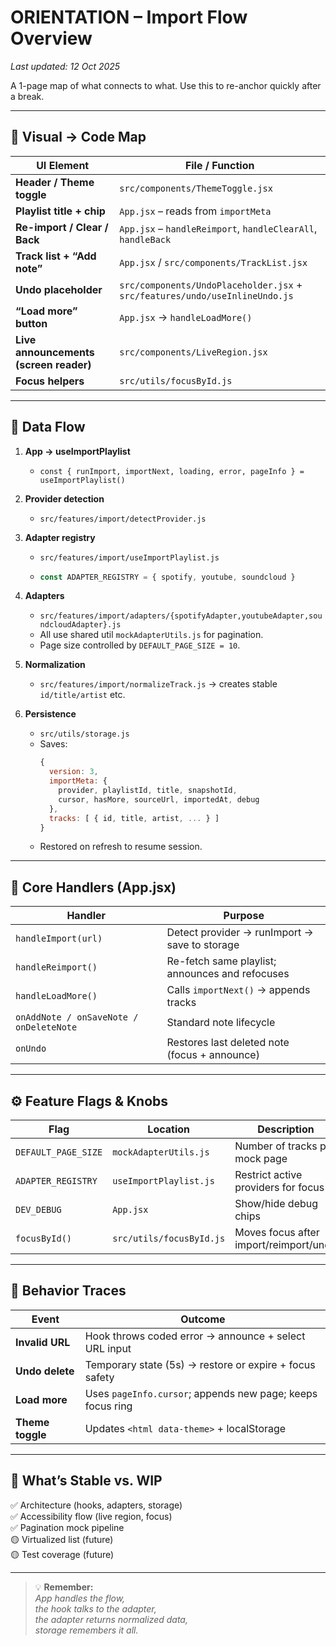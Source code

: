 # ORIENTATION – Import Flow Overview
_Last updated: 12 Oct 2025_

A 1-page map of what connects to what. Use this to re-anchor quickly after a break.

---

## 🧭 Visual → Code Map

| UI Element | File / Function |
|-------------|-----------------|
| **Header / Theme toggle** | `src/components/ThemeToggle.jsx` |
| **Playlist title + chip** | `App.jsx` – reads from `importMeta` |
| **Re-import / Clear / Back** | `App.jsx` – `handleReimport`, `handleClearAll`, `handleBack` |
| **Track list + “Add note”** | `App.jsx` / `src/components/TrackList.jsx` |
| **Undo placeholder** | `src/components/UndoPlaceholder.jsx` + `src/features/undo/useInlineUndo.js` |
| **“Load more” button** | `App.jsx` → `handleLoadMore()` |
| **Live announcements (screen reader)** | `src/components/LiveRegion.jsx` |
| **Focus helpers** | `src/utils/focusById.js` |

---

## 🔄 Data Flow

1. **App → useImportPlaylist**
   - `const { runImport, importNext, loading, error, pageInfo } = useImportPlaylist()`

2. **Provider detection**
   - `src/features/import/detectProvider.js`

3. **Adapter registry**
   - `src/features/import/useImportPlaylist.js`
   - ```js
     const ADAPTER_REGISTRY = { spotify, youtube, soundcloud }
     ```

4. **Adapters**
   - `src/features/import/adapters/{spotifyAdapter,youtubeAdapter,soundcloudAdapter}.js`
   - All use shared util `mockAdapterUtils.js` for pagination.
   - Page size controlled by `DEFAULT_PAGE_SIZE = 10`.

5. **Normalization**
   - `src/features/import/normalizeTrack.js` → creates stable `id/title/artist` etc.

6. **Persistence**
   - `src/utils/storage.js`
   - Saves:
     ```js
     {
       version: 3,
       importMeta: {
         provider, playlistId, title, snapshotId,
         cursor, hasMore, sourceUrl, importedAt, debug
       },
       tracks: [ { id, title, artist, ... } ]
     }
     ```
   - Restored on refresh to resume session.

---

## 🧩 Core Handlers (App.jsx)

| Handler | Purpose |
|----------|----------|
| `handleImport(url)` | Detect provider → runImport → save to storage |
| `handleReimport()` | Re-fetch same playlist; announces and refocuses |
| `handleLoadMore()` | Calls `importNext()` → appends tracks |
| `onAddNote / onSaveNote / onDeleteNote` | Standard note lifecycle |
| `onUndo` | Restores last deleted note (focus + announce) |

---

## ⚙️ Feature Flags & Knobs

| Flag | Location | Description |
|------|-----------|-------------|
| `DEFAULT_PAGE_SIZE` | `mockAdapterUtils.js` | Number of tracks per mock page |
| `ADAPTER_REGISTRY` | `useImportPlaylist.js` | Restrict active providers for focus |
| `DEV_DEBUG` | `App.jsx` | Show/hide debug chips |
| `focusById()` | `src/utils/focusById.js` | Moves focus after import/reimport/undo |

---

## 📣 Behavior Traces

| Event | Outcome |
|--------|----------|
| **Invalid URL** | Hook throws coded error → announce + select URL input |
| **Undo delete** | Temporary state (5s) → restore or expire + focus safety |
| **Load more** | Uses `pageInfo.cursor`; appends new page; keeps focus ring |
| **Theme toggle** | Updates `<html data-theme>` + localStorage |

---

## 🎯 What’s Stable vs. WIP

✅  Architecture (hooks, adapters, storage)  
✅  Accessibility flow (live region, focus)  
✅  Pagination mock pipeline  
🟡  Virtualized list (future)  
🟡  Test coverage (future)  

---

> 💡 **Remember:**  
> _App handles the flow,_  
> _the hook talks to the adapter,_  
> _the adapter returns normalized data,_  
> _storage remembers it all._

